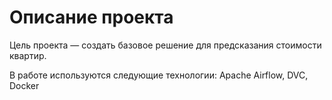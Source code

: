 # Описание проекта

Цель проекта — создать базовое решение для предсказания стоимости квартир.

В работе используются следующие технологии: Apache Airflow, DVC, Docker

